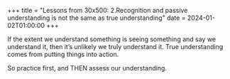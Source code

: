 +++
title = "Lessons from 30x500: 2.Recognition and passive understanding is not the same as true understanding"
date = 2024-01-02T01:00:00
+++

If the extent we understand something is seeing something and say we understand it, then it’s unlikely we truly understand it. True understanding comes from putting things into action. 

So practice first, and THEN assess our understanding.